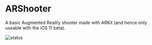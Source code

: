 # ARShooter

A basic Augmented Reality shooter made with ARKit (and hence only useable with the iOS 11 beta).

![status](https://s3.amazonaws.com/spark-cdn/arshooter2.gif "Status GIF")
